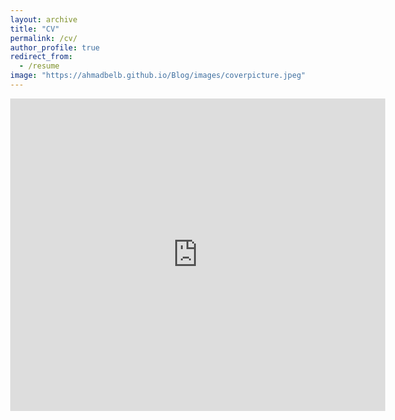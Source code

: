 ```yaml
---
layout: archive
title: "CV"
permalink: /cv/
author_profile: true
redirect_from:
  - /resume
image: "https://ahmadbelb.github.io/Blog/images/coverpicture.jpeg"
---
```

<!-- 
<embed src="https://ahmadbelb.github.io/Blog/images/Resume.pdf" type="application/pdf" /> -->
<style>
body {
    margin: 0;            /* Reset default margin */
}

iframe {
    display: block;       /* iframes are inline by default */
    background: #000;
    border: none;         /* Reset default border */
    height: 100vh;        /* Viewport-relative units */
    width: 100vw;
}
</style>



<iframe src="https://docs.google.com/viewer?url=https://ahmadbelb.github.io/Blog/images/Resume.pdf&embedded=true" style="width:600px; height:500px;" frameborder="0"></iframe>
